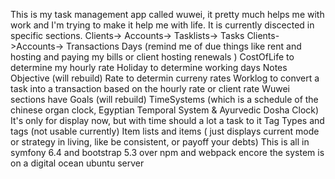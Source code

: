 This is my task management app called wuwei, it pretty much helps me with work and I'm trying to make it help me with life. It is currently discected in specific sections.
Clients-> Accounts-> Tasklists-> Tasks
Clients->Accounts-> Transactions
Days (remind me of due things like rent and hosting and paying my bills or client hosting renewals )
CostOfLife to determine my hourly rate
Holiday to determine working days
Notes
Objective (will rebuild)
Rate to determin curreny rates
Worklog to convert a task into a transaction based on the hourly rate or client rate
Wuwei sections have
Goals (will rebuild)
TimeSystems (which is a schedule of the chinese organ clock, Egyptian Temporal System & Ayurvedic Dosha Clock) It's only for display now, but with time should a lot a task to it
Tag Types and tags (not usable currently)
Item lists and items ( just displays current mode or strategy in living, like be consistent, or payoff your debts)
This is all in symfony 6.4 and bootstrap 5.3 over npm and webpack encore
the system is on a digital ocean ubuntu server